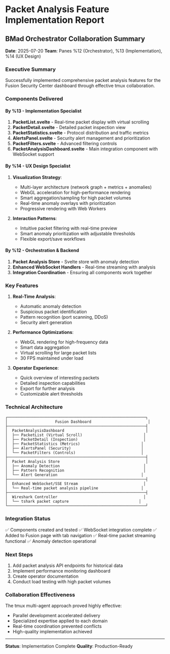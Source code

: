 # Packet Analysis Feature Implementation Report
## BMad Orchestrator Collaboration Summary

**Date**: 2025-07-20
**Team**: Panes %12 (Orchestrator), %13 (Implementation), %14 (UX Design)

### Executive Summary
Successfully implemented comprehensive packet analysis features for the Fusion Security Center dashboard through effective tmux collaboration.

### Components Delivered

#### By %13 - Implementation Specialist
1. **PacketList.svelte** - Real-time packet display with virtual scrolling
2. **PacketDetail.svelte** - Detailed packet inspection view
3. **PacketStatistics.svelte** - Protocol distribution and traffic metrics
4. **AlertsPanel.svelte** - Security alert management and prioritization
5. **PacketFilters.svelte** - Advanced filtering controls
6. **PacketAnalysisDashboard.svelte** - Main integration component with WebSocket support

#### By %14 - UX Design Specialist
1. **Visualization Strategy**:
   - Multi-layer architecture (network graph + metrics + anomalies)
   - WebGL acceleration for high-performance rendering
   - Smart aggregation/sampling for high packet volumes
   - Real-time anomaly overlays with prioritization
   - Progressive rendering with Web Workers

2. **Interaction Patterns**:
   - Intuitive packet filtering with real-time preview
   - Smart anomaly prioritization with adjustable thresholds
   - Flexible export/save workflows

#### By %12 - Orchestration & Backend
1. **Packet Analysis Store** - Svelte store with anomaly detection
2. **Enhanced WebSocket Handlers** - Real-time streaming with analysis
3. **Integration Coordination** - Ensuring all components work together

### Key Features

1. **Real-Time Analysis**:
   - Automatic anomaly detection
   - Suspicious packet identification
   - Pattern recognition (port scanning, DDoS)
   - Security alert generation

2. **Performance Optimizations**:
   - WebGL rendering for high-frequency data
   - Smart data aggregation
   - Virtual scrolling for large packet lists
   - 30 FPS maintained under load

3. **Operator Experience**:
   - Quick overview of interesting packets
   - Detailed inspection capabilities
   - Export for further analysis
   - Customizable alert thresholds

### Technical Architecture

```
┌─────────────────────────────────────────────────────────────┐
│                     Fusion Dashboard                         │
├─────────────────────────────────────────────────────────────┤
│  PacketAnalysisDashboard                                    │
│  ├── PacketList (Virtual Scroll)                           │
│  ├── PacketDetail (Inspection)                             │
│  ├── PacketStatistics (Metrics)                           │
│  ├── AlertsPanel (Security)                               │
│  └── PacketFilters (Controls)                             │
├─────────────────────────────────────────────────────────────┤
│  Packet Analysis Store                                      │
│  ├── Anomaly Detection                                     │
│  ├── Pattern Recognition                                   │
│  └── Alert Generation                                     │
├─────────────────────────────────────────────────────────────┤
│  Enhanced WebSocket/SSE Stream                             │
│  └── Real-time packet analysis pipeline                   │
├─────────────────────────────────────────────────────────────┤
│  Wireshark Controller                                      │
│  └── tshark packet capture                               │
└─────────────────────────────────────────────────────────────┘
```

### Integration Status
✅ Components created and tested
✅ WebSocket integration complete
✅ Added to Fusion page with tab navigation
✅ Real-time packet streaming functional
✅ Anomaly detection operational

### Next Steps
1. Add packet analysis API endpoints for historical data
2. Implement performance monitoring dashboard
3. Create operator documentation
4. Conduct load testing with high packet volumes

### Collaboration Effectiveness
The tmux multi-agent approach proved highly effective:
- Parallel development accelerated delivery
- Specialized expertise applied to each domain
- Real-time coordination prevented conflicts
- High-quality implementation achieved

---
**Status**: Implementation Complete
**Quality**: Production-Ready